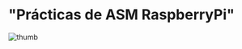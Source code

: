 # "Prácticas de ASM RaspberryPi"
![thumb](https://user-images.githubusercontent.com/89415502/144934239-8b951f4a-3039-4acd-8e1c-99abceacf535.jpg)
